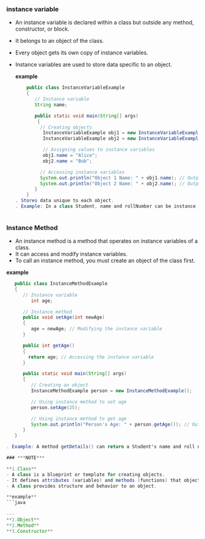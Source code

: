 ### instance variable
- An instance variable is declared within a class but outside any method, constructor, or block.
- It belongs to an object of the class.
- Every object gets its own copy of instance variables.
- Instance variables are used to store data specific to an object.

  **example**
  ```java
      public class InstanceVariableExample
      {
         // Instance variable
         String name;

         public static void main(String[] args)
          {
           // Creating objects
            InstanceVariableExample obj1 = new InstanceVariableExample();
            InstanceVariableExample obj2 = new InstanceVariableExample();

            // Assigning values to instance variables
            obj1.name = "Alice";
            obj2.name = "Bob";

           // Accessing instance variables
           System.out.println("Object 1 Name: " + obj1.name); // Output: Alice
           System.out.println("Object 2 Name: " + obj2.name); // Output: Bob
         }
      }
  . Stores data unique to each object.
  . Example: In a class Student, name and rollNumber can be instance variables to store details of each student.
    
### Instance Method
- An instance method is a method that operates on instance variables of a class.
- It can access and modify instance variables.
- To call an instance method, you must create an object of the class first.

**example**
  ```java
     public class InstanceMethodExample
     {
        // Instance variable
           int age;

        // Instance method
        public void setAge(int newAge)
        {
           age = newAge; // Modifying the instance variable
        }

        public int getAge()
        {
          return age; // Accessing the instance variable
        }

        public static void main(String[] args)
        {
           // Creating an object
           InstanceMethodExample person = new InstanceMethodExample();

           // Using instance method to set age
           person.setAge(25);

           // Using instance method to get age
           System.out.println("Person's Age: " + person.getAge()); // Output: 25
        }
     }

 . Example: A method getDetails() can return a Student's name and roll number.

### ***NOTE***

**1.Class**
- A class is a blueprint or template for creating objects.
- It defines attributes (variables) and methods (functions) that objects of the class will have.
- A class provides structure and behavior to an object.

 **example**
 ```java
     
---
**2.Object**
**2.Method**
**3.Constructor**
